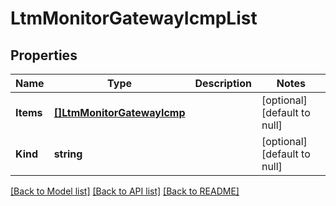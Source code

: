 # LtmMonitorGatewayIcmpList

## Properties
Name | Type | Description | Notes
------------ | ------------- | ------------- | -------------
**Items** | [**[]LtmMonitorGatewayIcmp**](ltm_monitor_gatewayIcmp.md) |  | [optional] [default to null]
**Kind** | **string** |  | [optional] [default to null]

[[Back to Model list]](../README.md#documentation-for-models) [[Back to API list]](../README.md#documentation-for-api-endpoints) [[Back to README]](../README.md)


